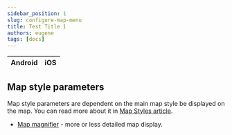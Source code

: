 ```yaml
---
sidebar_position: 1
slug: configure-map-menu
title: Test Title 1
authors: eugene
tags: [docs]
---
```


| Android | iOS |
| :---: | :---: |

<!-- ![Configure map_android](./assets/images/tracks_layer_ios.png) -->



## Map style parameters
Map style parameters are dependent on the main map style be displayed on the map. You can read more about it in [Map Styles article](/osmand/map/configure-map-menu).
   - [Map magnifier](/docs/osmand/map/interact-with-map) - more or less detailed map display.
   